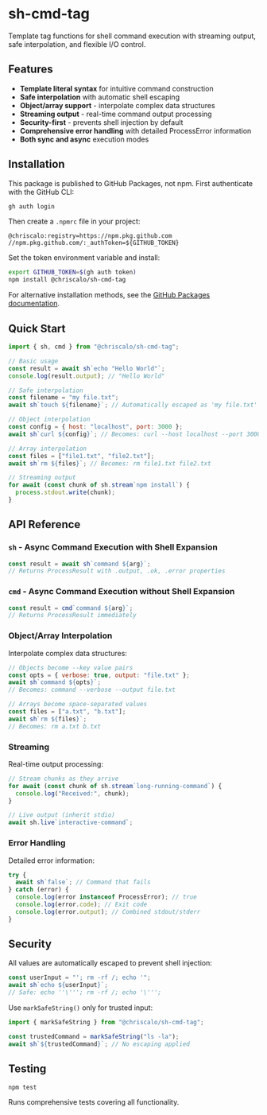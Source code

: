 # sh-cmd-tag

Template tag functions for shell command execution with streaming output, safe
interpolation, and flexible I/O control.

## Features

- **Template literal syntax** for intuitive command construction
- **Safe interpolation** with automatic shell escaping
- **Object/array support** - interpolate complex data structures
- **Streaming output** - real-time command output processing  
- **Security-first** - prevents shell injection by default
- **Comprehensive error handling** with detailed ProcessError information
- **Both sync and async** execution modes

## Installation

This package is published to GitHub Packages, not npm. First authenticate with the GitHub CLI:

```bash
gh auth login
```

Then create a `.npmrc` file in your project:

```
@chriscalo:registry=https://npm.pkg.github.com
//npm.pkg.github.com/:_authToken=${GITHUB_TOKEN}
```

Set the token environment variable and install:

```bash
export GITHUB_TOKEN=$(gh auth token)
npm install @chriscalo/sh-cmd-tag
```

For alternative installation methods, see the [GitHub Packages documentation](https://docs.github.com/en/packages/working-with-a-github-packages-registry/working-with-the-npm-registry).

## Quick Start

```javascript
import { sh, cmd } from "@chriscalo/sh-cmd-tag";

// Basic usage
const result = await sh`echo "Hello World"`;
console.log(result.output); // "Hello World"

// Safe interpolation
const filename = "my file.txt";
await sh`touch ${filename}`; // Automatically escaped as 'my file.txt'

// Object interpolation
const config = { host: "localhost", port: 3000 };
await sh`curl ${config}`; // Becomes: curl --host localhost --port 3000

// Array interpolation  
const files = ["file1.txt", "file2.txt"];
await sh`rm ${files}`; // Becomes: rm file1.txt file2.txt

// Streaming output
for await (const chunk of sh.stream`npm install`) {
  process.stdout.write(chunk);
}
```

## API Reference

### `sh` - Async Command Execution with Shell Expansion

```javascript
const result = await sh`command ${arg}`;
// Returns ProcessResult with .output, .ok, .error properties
```

### `cmd` - Async Command Execution without Shell Expansion

```javascript
const result = cmd`command ${arg}`;
// Returns ProcessResult immediately
```

### Object/Array Interpolation

Interpolate complex data structures:

```javascript
// Objects become --key value pairs
const opts = { verbose: true, output: "file.txt" };
await sh`command ${opts}`;
// Becomes: command --verbose --output file.txt

// Arrays become space-separated values
const files = ["a.txt", "b.txt"];
await sh`rm ${files}`;
// Becomes: rm a.txt b.txt
```

### Streaming

Real-time output processing:

```javascript
// Stream chunks as they arrive
for await (const chunk of sh.stream`long-running-command`) {
  console.log("Received:", chunk);
}

// Live output (inherit stdio)
await sh.live`interactive-command`;
```

### Error Handling

Detailed error information:

```javascript
try {
  await sh`false`; // Command that fails
} catch (error) {
  console.log(error instanceof ProcessError); // true
  console.log(error.code); // Exit code
  console.log(error.output); // Combined stdout/stderr
}
```

## Security

All values are automatically escaped to prevent shell injection:

```javascript
const userInput = "'; rm -rf /; echo '";
await sh`echo ${userInput}`; 
// Safe: echo ''\'''; rm -rf /; echo '\''';
```

Use `markSafeString()` only for trusted input:

```javascript
import { markSafeString } from "@chriscalo/sh-cmd-tag";

const trustedCommand = markSafeString("ls -la");
await sh`${trustedCommand}`; // No escaping applied
```

## Testing

```bash
npm test
```

Runs comprehensive tests covering all functionality.
